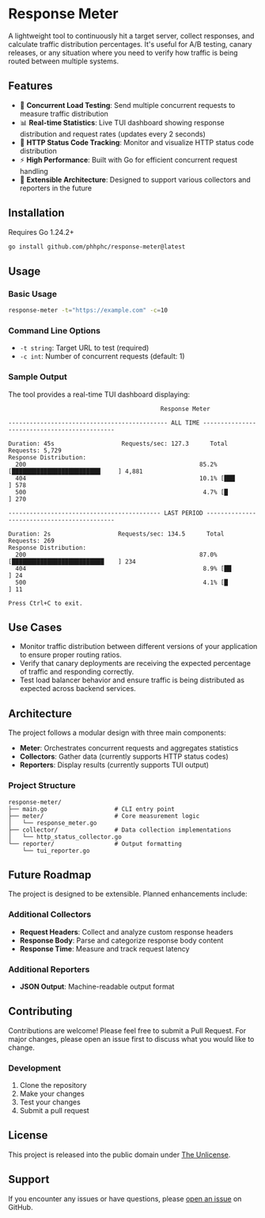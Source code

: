# Response Meter

A lightweight tool to continuously hit a target server, collect responses, and calculate traffic distribution percentages. It's useful for A/B testing, canary releases, or any situation where you need to verify how traffic is being routed between multiple systems.

## Features

- 🚀 **Concurrent Load Testing**: Send multiple concurrent requests to measure traffic distribution
- 📊 **Real-time Statistics**: Live TUI dashboard showing response distribution and request rates (updates every 2 seconds)
- 🎯 **HTTP Status Code Tracking**: Monitor and visualize HTTP status code distribution
- ⚡ **High Performance**: Built with Go for efficient concurrent request handling
- 🔧 **Extensible Architecture**: Designed to support various collectors and reporters in the future

## Installation

Requires Go 1.24.2+

```bash
go install github.com/phhphc/response-meter@latest
```

## Usage

### Basic Usage

```bash
response-meter -t="https://example.com" -c=10
```

### Command Line Options

- `-t string`: Target URL to test (required)
- `-c int`: Number of concurrent requests (default: 1)

### Sample Output

The tool provides a real-time TUI dashboard displaying:

```
                                           Response Meter

--------------------------------------------- ALL TIME ---------------------------------------------

Duration: 45s                   Requests/sec: 127.3      Total Requests: 5,729
Response Distribution:
  200                                                 85.2% [█████████████████████████     ] 4,881
  404                                                 10.1% [███                           ] 578
  500                                                  4.7% [█                             ] 270

------------------------------------------- LAST PERIOD --------------------------------------------

Duration: 2s                   Requests/sec: 134.5      Total Requests: 269
Response Distribution:
  200                                                 87.0% [██████████████████████████    ] 234
  404                                                  8.9% [██                            ] 24
  500                                                  4.1% [█                             ] 11

Press Ctrl+C to exit.
```

## Use Cases

- Monitor traffic distribution between different versions of your application to ensure proper routing ratios.
- Verify that canary deployments are receiving the expected percentage of traffic and responding correctly.
- Test load balancer behavior and ensure traffic is being distributed as expected across backend services.

## Architecture

The project follows a modular design with three main components:

- **Meter**: Orchestrates concurrent requests and aggregates statistics
- **Collectors**: Gather data (currently supports HTTP status codes)
- **Reporters**: Display results (currently supports TUI output)

### Project Structure

```
response-meter/
├── main.go                   # CLI entry point
├── meter/                    # Core measurement logic
│   └── response_meter.go
├── collector/                # Data collection implementations
│   └── http_status_collector.go
└── reporter/                 # Output formatting
    └── tui_reporter.go
```

## Future Roadmap

The project is designed to be extensible. Planned enhancements include:

### Additional Collectors

- **Request Headers**: Collect and analyze custom response headers
- **Response Body**: Parse and categorize response body content
- **Response Time**: Measure and track request latency

### Additional Reporters

- **JSON Output**: Machine-readable output format

## Contributing

Contributions are welcome! Please feel free to submit a Pull Request. For major changes, please open an issue first to discuss what you would like to change.

### Development

1. Clone the repository
2. Make your changes
3. Test your changes
4. Submit a pull request

## License

This project is released into the public domain under [The Unlicense](LICENSE).

## Support

If you encounter any issues or have questions, please [open an issue](https://github.com/phhphc/response-meter/issues) on GitHub.
